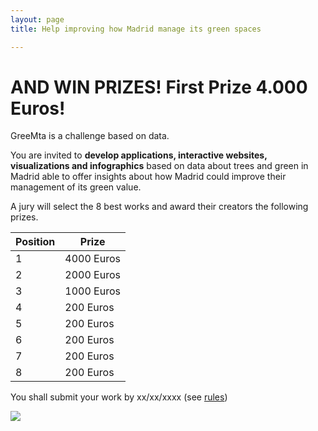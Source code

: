 ```yaml
---
layout: page 
title: Help improving how Madrid manage its green spaces

---
```


# AND WIN PRIZES! First Prize 4.000 Euros!

GreeMta is a challenge based on data. 

You are invited to **develop applications, interactive websites, visualizations and infographics** based on data about trees and green in Madrid able to offer insights about how Madrid could improve their management of its green value.

A jury will select the 8 best works and award their creators the following prizes.

Position | Prize
------------ | -------------
1 | 4000 Euros
2 | 2000 Euros
3 | 1000 Euros
4 | 200 Euros
5 | 200 Euros
6 | 200 Euros
7 | 200 Euros
8 | 200 Euros

You shall submit your work by xx/xx/xxxx (see [rules](pages/rules.html))

![](../assets/img/green_value.png)
